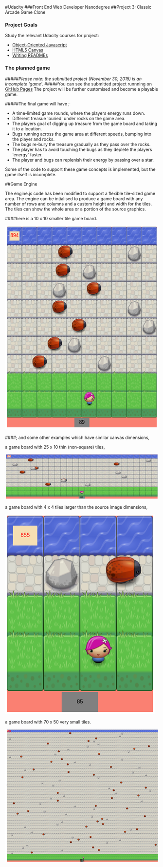 #Udacity
###Front End Web Developer Nanodegree
##Project 3: Classic Arcade Game Clone

### Project Goals

Study the relevant Udacity courses for project:

* [Object-Oriented Javascript](https://www.udacity.com/course/ud015)
* [HTML5 Canvas](https://www.udacity.com/course/ud292)
* [Writing READMEs](https://www.udacity.com/course/ud777)

### The planned game
#####_Please note: the submitted project (November 30, 2015) is an incomplete 'game'._
#####You can see the submitted project runnning on [GitHub Pages](http://klong.github.io/frontend-nanodegree-arcade-game/)
The project will be further customised and become a playable game.

#####The final game will have ;

 * A time-limited game rounds, where the players energy runs down.
 * Different treasue 'buried' under rocks on the game area.
 * The players goal of digging up treasure from the game board and taking it to a location.  
 * Bugs running across the game area at different speeds, bumping into the player and rocks.
 * The bugs re-bury the treasure gradually as they pass over the rocks.
 * The player has to avoid touching the bugs as they deplete the players 'energy' faster.
 * The player and bugs can replenish their energy by passing over a star.

Some of the code to support these game concepts is implemented, but the game itself is incomplete.

##Game Engine

The engine.js code has been modified to support a flexible tile-sized game area.
The engine can be intialised to produce a game board with any number of rows and columns and a custom height and width for the tiles. The tiles can show the whole area or a portion of the source graphics.

####here is a 10 x 10 smaller tile game board.

<img src="screenShots/SRC/10x10_GameBoard_Example.png" width="563" height="670" />

####; and some other examples which have similar canvas dimensions,

a game board with 25 x 10 thin (non-square) tiles,

<img src="screenShots/SRC/25x10_GameBoard_thiner_tiles.png" />

a game board with 4 x 4 tiles larger than the source image dimensions,

<img src="screenShots/SRC/4x4_GameBoard_large_tiles.png" />

a game board with 70 x 50 very small tiles. 

<img src="screenShots/SRC/70x50_GameBoard_micro_tiles.png" />